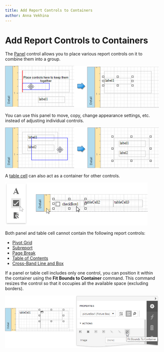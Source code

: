 ```yaml
---
title: Add Report Controls to Containers
author: Anna Vekhina
---
```

# Add Report Controls to Containers

The [Panel](../use-basic-report-controls/panel.md) control allows you to place various report controls on it to combine them into a group. 

![](../../../../images/eurd-web-add-label-to-panel.png)

You can use this panel to move, copy, change appearance settings, etc. instead of adjusting individual controls.

![](../../../../images/eurd-web-move-panel.png)

A [table cell](../use-tables.md) can also act as a container for other controls.

![](../../../../images/eurd-web-add-checkbox-to-tablecell.png)

Both panel and table cell cannot contain the following report controls:
* [Pivot Grid](../use-charts-and-pivot-grids.md)
* [Subreport](../use-basic-report-controls/subreport.md)
* [Page Break](../use-basic-report-controls/page-break.md)
* [Table of Contents](../use-basic-report-controls/table-of-contents.md)
* [Cross-Band Line and Box](../draw-lines-and-shapes/draw-cross-band-lines-and-boxes.md)

If a panel or table cell includes only one control, you can position it within the container using the **Fit Bounds to Container** command. This command resizes the control so that it occupies all the available space (excluding borders).

![](../../../../images/eurd-web-fit-bounds-to-container.png)
